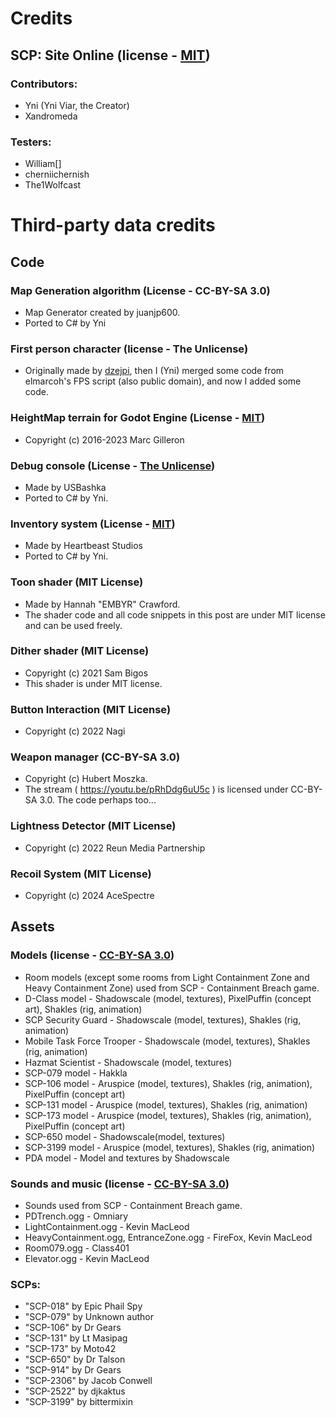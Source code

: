 # Credits
## SCP: Site Online (license - [MIT](/LICENSE.MIT))
### Contributors:
- Yni (Yni Viar, the Creator)
- Xandromeda

### Testers:
- William[]
- cherniichernish
- The1Wolfcast

# Third-party data credits
## Code
### Map Generation algorithm (License - CC-BY-SA 3.0)
- Map Generator created by juanjp600.
- Ported to C# by Yni

### First person character (license - The Unlicense)
- Originally made by [dzejpi](https://github.com/dzejpi/godot-3d-base-project),
 then I (Yni) merged some code from elmarcoh's FPS script (also public domain),
 and now I added some code.

### HeightMap terrain for Godot Engine (License - [MIT](/src/addons/zylann.hterrain/LICENSE.md))

- Copyright (c) 2016-2023 Marc Gilleron

### Debug console (License - [The Unlicense](/src/GDsh/LICENSE))

- Made by USBashka 
- Ported to C# by Yni.

### Inventory system (License - [MIT](/src/InventorySystem/LICENSE))

- Made by Heartbeast Studios
- Ported to C# by Yni.

### Toon shader (MIT License)

- Made by Hannah "EMBYR" Crawford.
- The shader code and all code snippets in this post are under MIT license and can be used freely.

### Dither shader (MIT License)

- Copyright (c) 2021 Sam Bigos
- This shader is under MIT license.

### Button Interaction (MIT License)

- Copyright (c) 2022 Nagi

### Weapon manager (CC-BY-SA 3.0)

- Copyright (c) Hubert Moszka.
- The stream ( https://youtu.be/pRhDdg6uU5c ) is licensed under CC-BY-SA 3.0. The code perhaps too...

### Lightness Detector (MIT License)

- Copyright (c) 2022 Reun Media Partnership

### Recoil System (MIT License)

- Copyright (c) 2024 AceSpectre


## Assets
### Models (license - [CC-BY-SA 3.0](/LICENSE.CCBYSA3))
- Room models (except some rooms from Light Containment Zone and Heavy Containment Zone) used from SCP - Containment Breach game.
- D-Class model - Shadowscale (model, textures), PixelPuffin (concept art), Shakles (rig, animation)
- SCP Security Guard - Shadowscale (model, textures), Shakles (rig, animation)
- Mobile Task Force Trooper - Shadowscale (model, textures), Shakles (rig, animation)
- Hazmat Scientist - Shadowscale (model, textures)
- SCP-079 model - Hakkla
- SCP-106 model - Aruspice (model, textures), Shakles (rig, animation), PixelPuffin (concept art)
- SCP-131 model - Aruspice (model, textures), Shakles (rig, animation)
- SCP-173 model - Aruspice (model, textures), Shakles (rig, animation), PixelPuffin (concept art)
- SCP-650 model - Shadowscale(model, textures)
- SCP-3199 model - Aruspice (model, textures), Shakles (rig, animation)
- PDA model - Model and textures by Shadowscale

### Sounds and music (license - [CC-BY-SA 3.0](/LICENSE.CCBYSA3))
- Sounds used from SCP - Containment Breach game.
- PDTrench.ogg - Omniary
- LightContainment.ogg - Kevin MacLeod
- HeavyContainment.ogg, EntranceZone.ogg - FireFox, Kevin MacLeod
- Room079.ogg - Class401
- Elevator.ogg - Kevin MacLeod

### SCPs:
- "SCP-018" by Epic Phail Spy
- "SCP-079" by Unknown author
- "SCP-106" by Dr Gears
- "SCP-131" by Lt Masipag
- "SCP-173" by Moto42
- "SCP-650" by Dr Talson
- "SCP-914" by Dr Gears
- "SCP-2306" by Jacob Conwell
- "SCP-2522" by djkaktus
- "SCP-3199" by bittermixin
